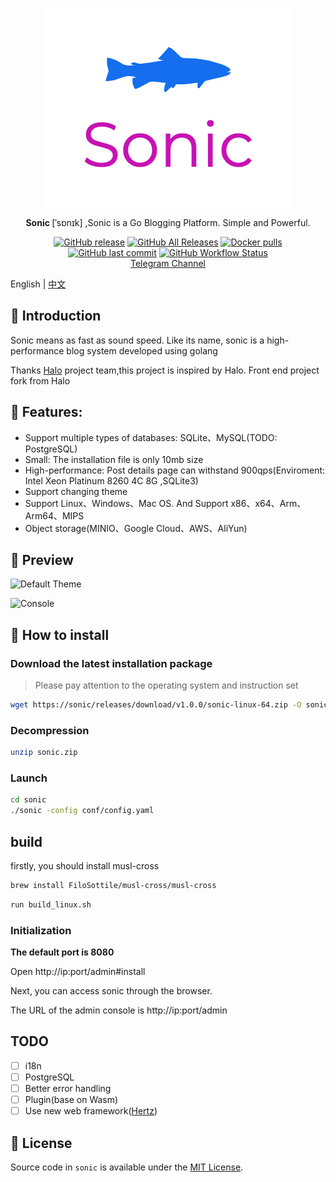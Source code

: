 <p align="center">
   <img src="https://raw.githubusercontent.com/go-sonic/resources/master/logo/logo.png" />
</p>

<p align="center"><b>Sonic </b> [ˈsɒnɪk] ,Sonic is a Go Blogging Platform. Simple and Powerful.</p>

<p align="center">
<a href="https://sonic/releases"><img alt="GitHub release" src="https://img.shields.io/github/release/go-sonic/sonic.svg?style=flat-square&include_prereleases" /></a>
<a href="https://sonic/releases"><img alt="GitHub All Releases" src="https://img.shields.io/github/downloads/go-sonic/sonic/total.svg?style=flat-square" /></a>
<a href="https://hub.docker.com/r/go-sonic/sonic"><img alt="Docker pulls" src="https://img.shields.io/docker/pulls/go-sonic/sonic?style=flat-square" /></a>
<a href="https://sonic/commits"><img alt="GitHub last commit" src="https://img.shields.io/github/last-commit/go-sonic/sonic.svg?style=flat-square" /></a>
<a href="https://sonic/actions"><img alt="GitHub Workflow Status" src="https://img.shields.io/github/workflow/status/go-sonic/sonic/Sonic%20CI?style=flat-square" /></a>
<br />
<a href="https://t.me/go_sonic">Telegram Channel</a>
</p>


English | [中文](doc/README_ZH.md)

## 📖 Introduction

Sonic means as fast as sound speed. Like its name, sonic is a high-performance blog system developed using golang

Thanks [Halo](https://github.com/halo-dev) project team,this project is inspired by Halo. Front end project fork from Halo

## 🚀 Features:
- Support multiple types of databases: SQLite、MySQL(TODO: PostgreSQL)
- Small: The installation file is only 10mb size
- High-performance: Post details page can withstand 900qps(Enviroment:   Intel Xeon Platinum 8260 4C 8G ,SQLite3)
- Support changing theme
- Support Linux、Windows、Mac OS. And Support x86、x64、Arm、Arm64、MIPS
- Object storage(MINIO、Google Cloud、AWS、AliYun)


## 🎊 Preview

![Default Theme](https://default-theme-anatole/raw/master/screenshot.png)

![Console](https://resources/raw/master/console-screenshot.png)

## 🧰 How to install

### Download the latest installation package
> Please pay attention to the operating system and instruction set
```bash
wget https://sonic/releases/download/v1.0.0/sonic-linux-64.zip -O sonic.zip
```
### Decompression
```bash
unzip sonic.zip
```
### Launch
```bash
cd sonic
./sonic -config conf/config.yaml
```

## build
firstly, you should install musl-cross
```bash
brew install FiloSottile/musl-cross/musl-cross
```

```bash
run build_linux.sh
```

### Initialization
**The default port is 8080**

Open http://ip:port/admin#install

Next, you can access sonic through the browser.

The URL of the admin console is http://ip:port/admin


## TODO
- [ ] i18n
- [ ] PostgreSQL
- [ ] Better error handling
- [ ] Plugin(base on Wasm)
- [ ] Use new web framework([Hertz](https://github.com/cloudwego/hertz))

## 📄 License

Source code in `sonic` is available under the [MIT License](/LICENSE.md).

